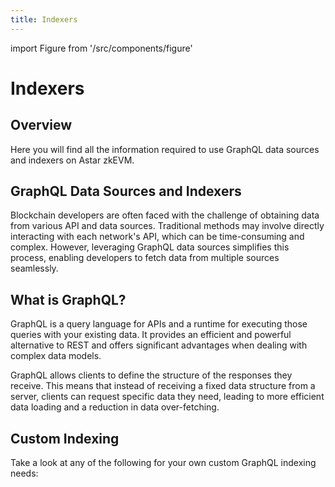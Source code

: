 ```yaml
---
title: Indexers
---
```


import Figure from '/src/components/figure'

# Indexers

## Overview

Here you will find all the information required to use GraphQL data sources and indexers on Astar zkEVM.

## GraphQL Data Sources and Indexers

Blockchain developers are often faced with the challenge of obtaining data from various API and data sources. Traditional methods may involve directly interacting with each network's API, which can be time-consuming and complex. However, leveraging GraphQL data sources simplifies this process, enabling developers to fetch data from multiple sources seamlessly.

## What is GraphQL?

GraphQL is a query language for APIs and a runtime for executing those queries with your existing data. It provides an efficient and powerful alternative to REST and offers significant advantages when dealing with complex data models.

GraphQL allows clients to define the structure of the responses they receive. This means that instead of receiving a fixed data structure from a server, clients can request specific data they need, leading to more efficient data loading and a reduction in data over-fetching.

## Custom Indexing

Take a look at any of the following for your own custom GraphQL indexing needs:

<br/>

